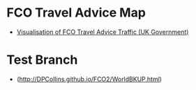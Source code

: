 # FCO Travel Advice Map

* [Visualisation of FCO Travel Advice Traffic (UK Government)](http://DPCollins.github.io/FCO2/WorldBKUP.html)

# Test Branch

* (http://DPCollins.github.io/FCO2/WorldBKUP.html)
